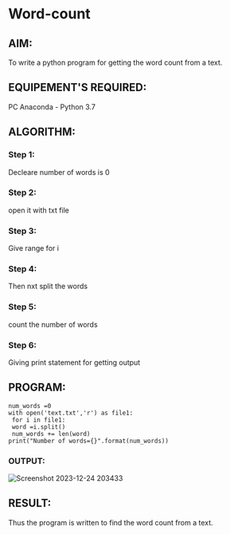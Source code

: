 # Word-count
## AIM:
To write a python program for getting the word count from a text.
## EQUIPEMENT'S REQUIRED: 
PC
Anaconda - Python 3.7
## ALGORITHM: 
### Step 1: 
Decleare number of words is 0

### Step 2: 
open it with txt file
 
### Step 3: 
Give range for i

### Step 4:  
Then nxt split the words

### Step 5: 
count the number of words

### Step 6: 
Giving print statement for getting output

## PROGRAM:
```
num_words =0
with open('text.txt','r') as file1:
 for i in file1:
 word =i.split()
 num_words += len(word)
print("Number of words={}".format(num_words))
```
### OUTPUT:
![Screenshot 2023-12-24 203433](https://github.com/Anas536/Word-count/assets/139841834/3f961dc4-7a2a-4776-8bb9-a0313358fff4)



## RESULT:
Thus the program is written to find the word count from a text.
